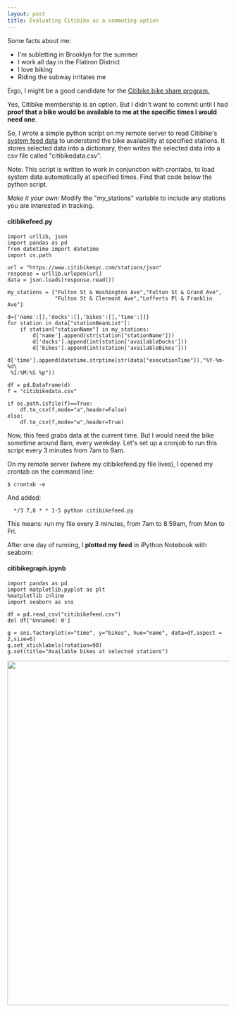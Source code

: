 ```yaml
---
layout: post
title: Evaluating Citibike as a commuting option
---
```


Some facts about me:

 * I'm subletting in Brooklyn for the summer
 * I work all day in the Flatiron District
 * I love biking
 * Riding the subway irritates me

Ergo, I might be a good candidate for the <a href="https://www.citibikenyc.com/" target="_blank">Citibike bike share program.</a>

Yes, Citibike membership is an option. But I didn't want to commit until I had <b>proof that a bike would be available to me at the specific times I would need one</b>.

So, I wrote a simple python script on my remote server to read Citibike's <a href = "https://www.citibikenyc.com/stations/json" target="_blank">system feed data</a> to understand the bike availability at specified stations. It stores selected data into a dictionary, then writes the selected data into a csv file called "citibikedata.csv".

Note: This script is written to work in conjunction with crontabs, to load system data automatically at specified times. Find that code below the python script.

<i>Make it your own:</i> Modify the "my_stations" variable to include any stations you are interested in tracking.

#### citibikefeed.py

```
import urllib, json
import pandas as pd
from datetime import datetime
import os.path

url = "https://www.citibikenyc.com/stations/json"
response = urllib.urlopen(url)
data = json.loads(response.read())

my_stations = ["Fulton St & Washington Ave","Fulton St & Grand Ave",
               "Fulton St & Clermont Ave","Lefferts Pl & Franklin Ave"]

d={'name':[],'docks':[],'bikes':[],'time':[]}
for station in data["stationBeanList"]:
    if station["stationName"] in my_stations:
        d['name'].append(str(station["stationName"]))
        d['docks'].append(int(station['availableDocks']))
        d['bikes'].append(int(station['availableBikes']))
        d['time'].append(datetime.strptime(str(data["executionTime"]),"%Y-%m-%d\
 %I:%M:%S %p"))

df = pd.DataFrame(d)
f = "citibikedata.csv"

if os.path.isfile(f)==True:
    df.to_csv(f,mode="a",header=False)
else:
    df.to_csv(f,mode="w",header=True)
```

Now, this feed grabs data at the current time. But I would need the bike sometime around 8am, every weekday. Let's set up a cronjob to run this script every 3 minutes from 7am to 9am.

On my remote server (where my citibikefeed.py file lives), I opened my crontab on the command line:

```
$ crontab -e
```
And added:

```
  */3 7,8 * * 1-5 python citibikefeed.py
```

This means: run my file every 3 minutes, from 7am to 8:59am, from Mon to Fri.

After one day of running, I <b>plotted my feed</b> in iPython Notebook with seaborn:

#### citibikegraph.ipynb
```
import pandas as pd
import matplotlib.pyplot as plt
%matplotlib inline
import seaborn as sns

df = pd.read_csv("citibikefeed.csv") 
del df['Unnamed: 0']

g = sns.factorplot(x="time", y="bikes", hue="name", data=df,aspect = 2,size=6)
g.set_xticklabels(rotation=90)
g.set(title="Available bikes at selected stations")
```

<img style= "width: 780px;" src="http://cgerson.github.io/images/availbikes.png">